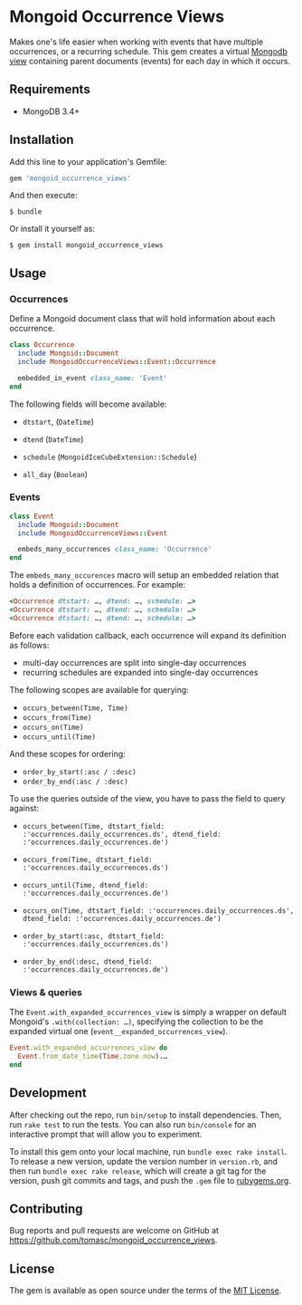 # Mongoid Occurrence Views

Makes one's life easier when working with events that have multiple occurrences, or a recurring schedule. This gem creates a virtual [Mongodb view](https://docs.mongodb.com/manual/core/views) containing parent documents (events) for each day in which it occurs.

## Requirements

* MongoDB 3.4+

## Installation

Add this line to your application's Gemfile:

```ruby
gem 'mongoid_occurrence_views'
```

And then execute:

    $ bundle

Or install it yourself as:

    $ gem install mongoid_occurrence_views

## Usage

### Occurrences

Define a Mongoid document class that will hold information about each occurrence.

```ruby
class Occurrence
  include Mongoid::Document
  include MongoidOccurrenceViews::Event::Occurrence

  embedded_in_event class_name: 'Event'
end
```

The following fields will become available:

* `dtstart`, (`DateTime`)
* `dtend` (`DateTime`)
* `schedule` (`MongoidIceCubeExtension::Schedule`)

* `all_day` (`Boolean`)

### Events

```ruby
class Event
  include Mongoid::Document
  include MongoidOccurrenceViews::Event

  embeds_many_occurrences class_name: 'Occurrence'
end
```

The `embeds_many_occurences` macro will setup an embedded relation that holds a definition of occurrences. For example:

```ruby
<Occurrence dtstart: …, dtend: …, schedule: …>
<Occurrence dtstart: …, dtend: …, schedule: …>
<Occurrence dtstart: …, dtend: …, schedule: …>
```

Before each validation callback, each occurrence will expand its definition as follows:

* multi-day occurrences are split into single-day occurrences
* recurring schedules are expanded into single-day occurrences

The following scopes are available for querying:

* `occurs_between(Time, Time)`
* `occurs_from(Time)`
* `occurs_on(Time)`
* `occurs_until(Time)`

And these scopes for ordering:

* `order_by_start(:asc / :desc)`
* `order_by_end(:asc / :desc)`

To use the queries outside of the view, you have to pass the field to query against:

* `occurs_between(Time, dtstart_field: :'occurrences.daily_occurrences.ds', dtend_field: :'occurrences.daily_occurrences.de')`
* `occurs_from(Time, dtstart_field: :'occurrences.daily_occurrences.ds')`
* `occurs_until(Time, dtend_field: :'occurrences.daily_occurrences.de')`
* `occurs_on(Time, dtstart_field: :'occurrences.daily_occurrences.ds', dtend_field: :'occurrences.daily_occurrences.de')`

* `order_by_start(:asc, dtstart_field: :'occurrences.daily_occurrences.ds')`
* `order_by_end(:desc, dtend_field: :'occurrences.daily_occurrences.de')`

### Views & queries

The `Event.with_expanded_occurrences_view` is simply a wrapper on default Mongoid's `.with(collection: …)`, specifying the collection to be the expanded virtual one (`event__expanded_occurrences_view`).

```ruby
Event.with_expanded_occurrences_view do
  Event.from_date_time(Time.zone.now).…
end
```

## Development

After checking out the repo, run `bin/setup` to install dependencies. Then, run `rake test` to run the tests. You can also run `bin/console` for an interactive prompt that will allow you to experiment.

To install this gem onto your local machine, run `bundle exec rake install`. To release a new version, update the version number in `version.rb`, and then run `bundle exec rake release`, which will create a git tag for the version, push git commits and tags, and push the `.gem` file to [rubygems.org](https://rubygems.org).

## Contributing

Bug reports and pull requests are welcome on GitHub at https://github.com/tomasc/mongoid_occurrence_views.

## License

The gem is available as open source under the terms of the [MIT License](https://opensource.org/licenses/MIT).
